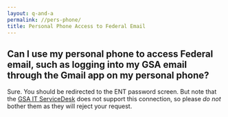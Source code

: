 ```yaml
---
layout: q-and-a
permalink: //pers-phone/
title: Personal Phone Access to Federal Email
---
```


## Can I use my personal phone to access Federal email, such as logging into my GSA email through the Gmail app on my personal phone? 

Sure. You should be redirected to the ENT password screen. But note that the [GSA IT ServiceDesk](https://gsa.service-now.com/navpage.do) does not support this connection, so please *do not* bother them as they will reject your request.
